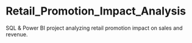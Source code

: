 # Retail_Promotion_Impact_Analysis
SQL &amp; Power BI project analyzing retail promotion impact on sales and revenue.
